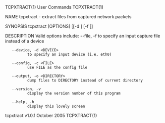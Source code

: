 TCPXTRACT(1)                                                                             User Commands                                                                             TCPXTRACT(1)

NAME
       tcpxtract - extract files from captured network packets

SYNOPSIS
       tcpxtract [OPTIONS] [[-d <DEVICE>] [-f <FILE>]]

DESCRIPTION
   Valid options include:
       --file, -f <FILE>
              to specify an input capture file instead of a device

       --device, -d <DEVICE>
              to specify an input device (i.e. eth0)

       --config, -c <FILE>
              use FILE as the config file

       --output, -o <DIRECTORY>
              dump files to DIRECTORY instead of current directory

       --version, -v
              display the version number of this program

       --help, -h
              display this lovely screen

tcpxtract v1.0.1                                                                          October 2005                                                                             TCPXTRACT(1)
